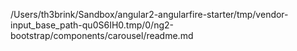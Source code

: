 /Users/th3brink/Sandbox/angular2-angularfire-starter/tmp/vendor-input_base_path-qu0S6IH0.tmp/0/ng2-bootstrap/components/carousel/readme.md